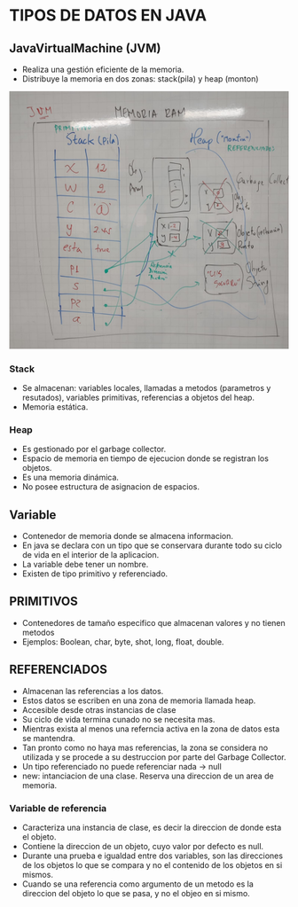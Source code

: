 # TIPOS DE DATOS EN JAVA

## JavaVirtualMachine (JVM)

* Realiza una gestión eficiente de la memoria.
* Distribuye la memoria en dos zonas: stack(pila) y heap (monton)

![RAM](ram.jpeg "RAM")

### Stack

* Se almacenan: variables locales, llamadas a metodos (parametros y resutados), variables primitivas, referencias a objetos del heap.
* Memoria estática.

### Heap

* Es gestionado por el garbage collector.
* Espacio de memoria en tiempo de ejecucion donde se registran los objetos.
* Es una memoria dinámica.
* No posee estructura de asignacion de espacios.

## Variable
* Contenedor de memoria donde se almacena informacion.
* En java se declara con un tipo que se conservara durante todo su ciclo de vida en el interior de la aplicacion.
* La variable debe tener un nombre.
* Existen de tipo primitivo y referenciado.

## PRIMITIVOS

* Contenedores de tamaño especifico que almacenan valores y no tienen metodos
* Ejemplos: Boolean, char, byte, shot, long, float, double.

## REFERENCIADOS

* Almacenan  las referencias a los datos.
* Estos datos se escriben en una zona de memoria llamada heap.
* Accesible desde otras instancias de clase 
* Su ciclo de vida termina cunado no se necesita mas.
* Mientras exista al menos una referncia activa en la zona de datos esta se mantendra.
* Tan pronto como no haya mas referencias, la zona se considera no utilizada y se procede a su destruccion por parte del Garbage Collector.
* Un tipo referenciado no puede referenciar nada -> null
* new: intanciacion de una clase. Reserva una direccion de un area de memoria.

### Variable de referencia
* Caracteriza una instancia de clase, es decir la direccion de donde esta el objeto.
* Contiene la direccion de un objeto, cuyo valor por defecto es null.
* Durante una prueba e igualdad entre dos variables, son las direcciones de los objetos lo que se compara y no el contenido de los objetos en si mismos.
* Cuando se una referencia como argumento de un metodo es la direccion del objeto lo que se pasa, y no el objeo en si mismo.
